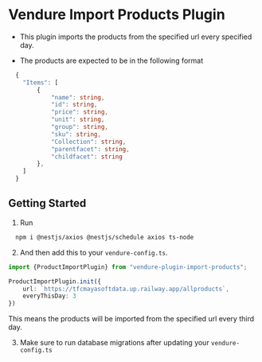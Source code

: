 # Vendure Import Products Plugin

- This plugin imports the products from the specified url every specified day.

- The products are expected to be in the following format
```ts
  {
    "Items": [
        {
            "name": string,
            "id": string,
            "price": string,
            "unit": string,
            "group": string,
            "sku": string,
            "Collection": string,
            "parentfacet": string,
            "childfacet": string
        },
    ]
  }
```

## Getting Started
1. Run 
```bash
  npm i @nestjs/axios @nestjs/schedule axios ts-node
```

2. And then add this to your  `vendure-config.ts`.
```ts
import {ProductImportPlugin} from "vendure-plugin-import-products";

ProductImportPlugin.init({
    url: `https://tfcmayasoftdata.up.railway.app/allproducts`,
    everyThisDay: 3
})
```
This means the products will be imported from the specified url every third day. 

3. Make sure to run database migrations after updating your `vendure-config.ts`



